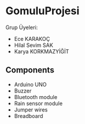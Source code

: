 # GomuluProjesi

Grup Üyeleri:
- Ece KARAKOÇ
- Hilal Sevim SAK
- Karya KORKMAZYİĞİT

## Components
- Arduino UNO
- Buzzer
- Bluetooth module
- Rain sensor module
- Jumper wires
- Breadboard

